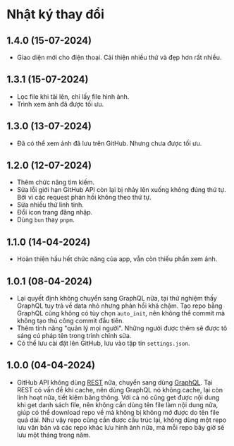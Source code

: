 # Nhật ký thay đổi

## 1.4.0 (15-07-2024)

* Giao diện mới cho điện thoại. Cải thiện nhiều thứ và đẹp hơn rất nhiều.

## 1.3.1 (15-07-2024)

* Lọc file khi tải lên, chỉ lấy file hình ảnh.
* Trình xem ảnh đã được tối ưu.

## 1.3.0 (13-07-2024)

* Đã có thể xem ảnh đã lưu trên GitHub. Nhưng chưa được tối ưu.

## 1.2.0 (12-07-2024)

* Thêm chức năng tìm kiếm.
* Sửa lỗi giới hạn GitHub API còn lại bị nhảy lên xuống không đúng thứ tự. Bởi vì các request phản hồi không theo thứ tự.
* Sửa nhiều thứ linh tinh.
* Đổi icon trang đăng nhập.
* Dùng `bun` thay `pnpm`.

## 1.1.0 (14-04-2024)

* Hoàn thiện hầu hết chức năng của app, vẫn còn thiếu phần xem ảnh.

## 1.0.1 (08-04-2024)

* Lại quyết định không chuyển sang GraphQL nữa, tại thử nghiệm thấy GraphQL tuy trả về data nhỏ nhưng phản hồi khá chậm. Tạo repo bằng GraphQL cũng không có tùy chọn `auto_init`, nên không thể commit mà không tạo thủ công commit đầu tiên.
* Thêm tính năng "quản lý mọi người". Những người được thêm sẽ được tô sáng cú pháp tên trong trình chỉnh sửa.
* Có thể lưu cài đặt lên GitHub, lưu vào tập tin `settings.json`.

## 1.0.0 (04-04-2024)

* GitHub API không dùng [REST](https://octokit.github.io/rest.js/v18) nữa, chuyển sang dùng [GraphQL](https://docs.github.com/en/graphql/reference). Tại REST có vấn đề khi cache, nên dùng GraphQL nó không cache, lại còn linh hoạt nữa, tiết kiệm băng thông. Với cả nó cũng get được nội dung khi get danh sách file, nên không cần dùng tên file làm nội dung nữa, giúp có thể download repo về mà không bị không mở được do tên file quá dài. Như vậy repo cũng cần được cấu trúc lại, không dùng một repo lưu văn bản và các repo khác lưu hình ảnh nữa, mà mỗi repo bây giờ sẽ lưu một tháng trong năm.
